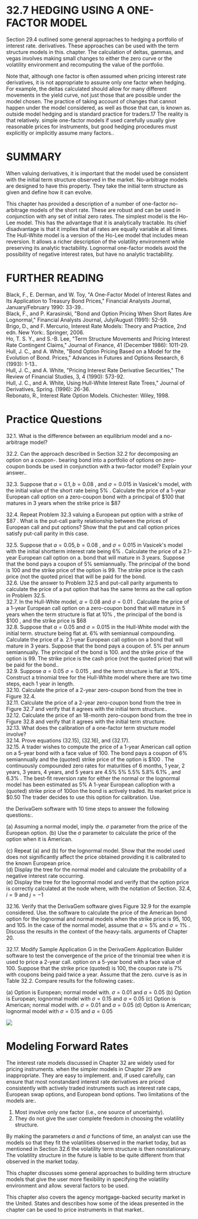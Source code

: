 # 32.7 HEDGING USING A ONE-FACTOR MODEL  

Section 29.4 outlined some general approaches to hedging a portfolio of interest rate. derivatives. These approaches can be used with the term structure models in this. chapter. The calculation of deltas, gammas, and vegas involves making small changes to either the zero curve or the volatility environment and recomputing the value of the portfolio.  

Note that, although one factor is often assumed when pricing interest rate derivatives, it is not appropriate to assume only one factor when hedging. For example, the deltas calculated should allow for many different movements in the yield curve, not just those that are possible under the model chosen. The practice of taking account of changes that cannot happen under the model considered, as well as those that can, is known as. outside model hedging and is standard practice for traders.17 The reality is that relatively. simple one-factor models if used carefully usually give reasonable prices for instruments, but good hedging procedures must explicitly or implicitly assume many factors..  

# SUMMARY  

When valuing derivatives, it is important that the model used be consistent with the initial term structure observed in the market. No-arbitrage models are designed to have this property. They take the initial term structure as given and define how it can evolve.  

This chapter has provided a description of a number of one-factor no-arbitrage models of the short rate. These are robust and can be used in conjunction with any set of initial zero rates. The simplest model is the Ho-Lee model. This has the advantage that it is analytically tractable. Its chief disadvantage is that it implies that all rates are equally variable at all times. The Hull-White model is a version of the Ho-Lee model that includes mean reversion. It allows a richer description of the volatility environment while preserving its analytic tractability. Lognormal one-factor models avoid the possibility of negative interest rates, but have no analytic tractability.  

# FURTHER READING  

Black, F., E. Derman, and W. Toy, "A One-Factor Model of Interest Rates and Its Application to Treasury Bond Prices," Financial Analysts Journal, January/February 1990: 33-39..   
Black, F., and P. Karasinski, "Bond and Option Pricing When Short Rates Are Lognormal," Financial Analysts Journal, July/August (1991): 52-59.   
Brigo, D., and F. Mercurio, Interest Rate Models: Theory and Practice, 2nd edn. New York:. Springer, 2006.   
Ho, T. S. Y., and S.-B. Lee, "Term Structure Movements and Pricing Interest Rate Contingent Claims," Journal of Finance, 41 (December 1986): 1011-29.   
Hull, J. C., and A. White, "Bond Option Pricing Based on a Model for the Evolution of Bond. Prices," Advances in Futures and Options Research, 6 (1993): 1-13..   
Hull, J. C., and A. White, "Pricing Interest Rate Derivative Securities," The Review of Financial Studies, 3, 4 (1990): 573-92.   
Hull, J. C., and A. White, Using Hull-White Interest Rate Trees," Journal of Derivatives, Spring. (1996): 26-36.   
Rebonato, R., Interest Rate Option Models. Chichester: Wiley, 1998.  

# Practice Questions  

32.1. What is the difference between an equilibrium model and a no-arbitrage model?  

32.2. Can the approach described in Section 32.2 for decomposing an option on a coupon-. bearing bond into a portfolio of options on zero-coupon bonds be used in conjunction with a two-factor model? Explain your answer..  

32.3. Suppose that $a=0.1,b=0.08$ , and $\sigma=0.015$ in Vasicek's model, with the initial value of the short rate being $5\%$ . Calculate the price of a 1-year European call option on a zero-coupon bond with a principal of $\$100$ that matures in 3 years when the strike price is $\$87$  

32.4. Repeat Problem 32.3 valuing a European put option with a strike of $\$87$ . What is the put-call parity relationship between the prices of European call and put options? Show that the put and call option prices satisfy put-call parity in this case.  

32.5. Suppose that $a=0.05,b=0.08$ , and $\sigma=0.015$ in Vasicek's model with the initial shortterm interest rate being $6\%$ . Calculate the price of a 2.1-year European call option on a. bond that will mature in 3 years. Suppose that the bond pays a coupon of $5\%$ semiannually. The principal of the bond is 100 and the strike price of the option is 99. The strike price is the cash price (not the quoted price) that will be paid for the bond.   
32.6. Use the answer to Problem 32.5 and put-call parity arguments to calculate the price of a put option that has the same terms as the call option in Problem 32.5.   
32.7. In the Hull-White model, $a=0.08$ and $\sigma=0.01$ . Calculate the price of a 1-year European call option on a zero-coupon bond that will mature in 5 years when the term structure is flat at $10\%$ , the principal of the bond is $\$100$ , and the strike price is $\$68$   
32.8. Suppose that $a=0.05$ and $\sigma=0.015$ in the Hull-White model with the initial term. structure being flat at. $6\%$ with semiannual compounding. Calculate the price of a. 2.1-year European call option on a bond that will mature in 3 years. Suppose that the bond pays a coupon of. $5\%$ per annum semiannually. The principal of the bond is 100. and the strike price of the option is 99. The strike price is the cash price (not the quoted price) that will be paid for the bond..   
32.9. Suppose $a=0.05$ $\sigma=0.015$ , and the term structure is flat at $10\%$ . Construct a trinomial tree for the Hull-White model where there are two time steps, each 1 year in length.   
32.10. Calculate the price of a 2-year zero-coupon bond from the tree in Figure 32.4.   
32.11. Calculate the price of a 2-year zero-coupon bond from the tree in Figure 32.7 and verify that it agrees with the initial term structure..   
32.12. Calculate the price of an 18-month zero-coupon bond from the tree in Figure 32.8 and verify that it agrees with the initial term structure.   
32.13. What does the calibration of a one-factor term structure model involve?   
32.14. Prove equations (32.15), (32.16), and (32.17).   
32.15. A trader wishes to compute the price of a 1-year American call option on a 5-year bond with a face value of 100. The bond pays a coupon of $6\%$ semiannually and the (quoted) strike price of the option is $\$100$ . The continuously compounded zero rates for maturities of 6 months, 1 year, 2 years, 3 years, 4 years, and 5 years are $4.5\%$ $5\%$ $5.5\%$ $5.8\%$ $6.1\%$ , and $6.3\%$ . The best-fit reversion rate for either the normal or the lognormal model has been estimated as $5\%$ A 1-year European calloption with a (quoted) strike price of 100on the bond is actively traded. Its market price is $\$0.50$ The trader decides to use this option for calibration. Use.  

the DerivaGem software with 10 time steps to answer the following questions:.  

(a) Assuming a normal model, imply the. $\sigma$ parameter from the price of the European option. (b) Use the $\sigma$ parameter to calculate the price of the option when it is American.  

(c) Repeat (a) and (b) for the lognormal model. Show that the model used does not significantly affect the price obtained providing it is calibrated to the known European price.   
(d) Display the tree for the normal model and calculate the probability of a negative interest rate occurring.   
(e) Display the tree for the lognormal model and verify that the option price is correctly calculated at the node where, with the notation of Section. $32.4,i=9$ and $j=-1$  

32.16. Verify that the DerivaGem software gives Figure 32.9 for the example considered. Use. the software to calculate the price of the American bond option for the lognormal and normal models when the strike price is 95, 100, and 105. In the case of the normal model, assume that $a=5\%$ and $\sigma=1\%$ . Discuss the results in the context of the heavy-tails. arguments of Chapter 20.  

32.17. Modify Sample Application G in the DerivaGem Application Builder software to test the convergence of the price of the trinomial tree when it is used to price a 2-year call. option on a 5-year bond with a face value of 100. Suppose that the strike price (quoted) is 100, the coupon rate is $7\%$ with coupons being paid twice a year. Assume that the zero. curve is as in Table 32.2. Compare results for the following cases:.  

(a) Option is European; normal model with. $\sigma=0.01$ and $a=0.05$ (b) Option is European; lognormal model with $\sigma=0.15$ and $a=0.05$ (c) Option is American; normal model with. $\sigma=0.01$ and $a=0.05$ (d) Option is American; lognormal model with $\sigma=0.15$ and $a=0.05$  

![](211a9be27deb03c073e4657e1d495db1fbe8611ee052db309898205341fd588c.jpg)  

# Modeling Forward Rates  

The interest rate models discussed in Chapter 32 are widely used for pricing instruments. when the simpler models in Chapter 29 are inappropriate. They are easy to implement. and, if used carefully, can ensure that most nonstandard interest rate derivatives are priced consistently with actively traded instruments such as interest rate caps, European swap options, and European bond options. Two limitations of the models are:.  

1. Most involve only one factor (i.e., one source of uncertainty).   
2. They do not give the user complete freedom in choosing the volatility structure.  

By making the parameters $a$ and $\sigma$ functions of time, an analyst can use the models so that they fit the volatilities observed in the market today, but as mentioned in Section 32.6 the volatility term structure is then nonstationary. The volatility structure in the future is liable to be quite different from that observed in the market today.  

This chapter discusses some general approaches to building term structure models that give the user more flexibility in specifying the volatility environment and allow. several factors to be used.  

This chapter also covers the agency mortgage-backed security market in the United. States and describes how some of the ideas presented in the chapter can be used to price instruments in that market..  
